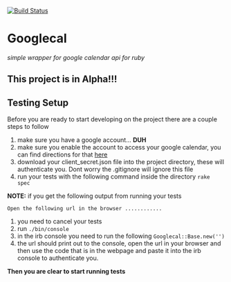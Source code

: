 [![Build
Status](https://travis-ci.org/Ennovar/googlecal.svg?branch=master)](https://travis-ci.org/Ennovar/googlecal)
# Googlecal
_simple wrapper for google calendar api for ruby_

## This project is in Alpha!!!


## Testing Setup
Before you are ready to start developing on the project there are a
couple steps to follow

1. make sure you have a google account... **DUH**
2. make sure you enable the account to access your google calendar, you
   can find directions for that
[here](https://developers.google.com/google-apps/calendar/quickstart/ruby)
3. download your client_secret.json file into the project directory,
   these will authenticate you. Dont worry the .gitignore will ignore
this file
4. run your tests with the following command inside the directory `rake
   spec`

**NOTE:** if you get the following output from running your tests

```
Open the following url in the browser ............
```
1. you need to cancel your tests
2. run `./bin/console`
3. in the irb console you need to run the following
   `Googlecal::Base.new('')`
4. the url should print out to the console, open the url in your browser
   and then use the code that is in the webpage and paste it into the
irb console to authenticate you.

**Then you are clear to start running tests**
